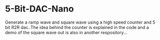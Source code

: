 # 5-Bit-DAC-Nano

Generate a ramp wave and square wave using a high speed counter and 5 bit R2R dac..The idea behind the counter is explained in the code and a demo of the square wave out is also in another respository...
